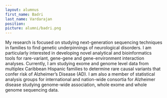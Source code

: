 ```yaml
---
layout: alumnus
first_name: Badri 
last_name: Vardarajan
position: 
picture: alumni/badri.png 
---
```


My research is focused on studying next-generation sequencing techniques in families to find genetic underpinnings of neurological disorders. I am particularly interested in developing novel analytical and bioinformatics tools for rare-variant, gene-gene and gene-environment interaction analyses. Currently, I am studying exome and genome level data from multiplex Caribbean Hispanic families to determine rare causal variants that confer risk of Alzheimer’s Disease (AD). I am also a member of statistical analysis groups for international and nation-wide consortia for Alzheimer disease studying genome-wide association, whole exome and whole genome sequencing data.
